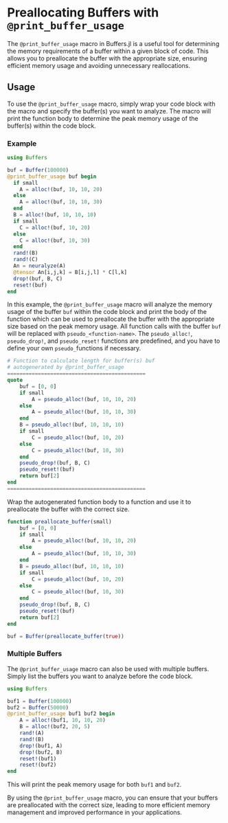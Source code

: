 # Preallocating Buffers with `@print_buffer_usage`

The `@print_buffer_usage` macro in Buffers.jl is a useful tool for determining the memory requirements of a buffer within a given block of code. This allows you to preallocate the buffer with the appropriate size, ensuring efficient memory usage and avoiding unnecessary reallocations.

## Usage

To use the `@print_buffer_usage` macro, simply wrap your code block with the macro and specify the buffer(s) you want to analyze. The macro will print the function body to determine the peak memory usage of the buffer(s) within the code block.

### Example

```julia
using Buffers

buf = Buffer(100000)
@print_buffer_usage buf begin
  if small
    A = alloc!(buf, 10, 10, 20)
  else
    A = alloc!(buf, 10, 10, 30)
  end
  B = alloc!(buf, 10, 10, 10)
  if small
    C = alloc!(buf, 10, 20)
  else
    C = alloc!(buf, 10, 30)
  end
  rand!(B)
  rand!(C)
  An = neuralyze(A)
  @tensor An[i,j,k] = B[i,j,l] * C[l,k]
  drop!(buf, B, C)
  reset!(buf)
end
```

In this example, the `@print_buffer_usage` macro will analyze the memory usage of the buffer `buf` within the code block and print the body of the function which can be used to preallocate the buffer with the appropriate size based on the peak memory usage. All function calls with the buffer `buf` will be replaced with `pseudo_<function-name>`. The `pseudo_alloc!`, `pseudo_drop!`, and `pseudo_reset!` functions are predefined, and you have to define your own `pseudo_`functions if necessary.

```julia
# Function to calculate length for buffer(s) buf
# autogenerated by @print_buffer_usage
=============================================
quote
    buf = [0, 0]
    if small
        A = pseudo_alloc!(buf, 10, 10, 20)
    else
        A = pseudo_alloc!(buf, 10, 10, 30)
    end
    B = pseudo_alloc!(buf, 10, 10, 10)
    if small
        C = pseudo_alloc!(buf, 10, 20)
    else
        C = pseudo_alloc!(buf, 10, 30)
    end
    pseudo_drop!(buf, B, C)
    pseudo_reset!(buf)
    return buf[2]
end
=============================================
```

Wrap the autogenerated function body to a function and use it to preallocate the buffer with the correct size.

```julia
function preallocate_buffer(small)
    buf = [0, 0]
    if small
        A = pseudo_alloc!(buf, 10, 10, 20)
    else
        A = pseudo_alloc!(buf, 10, 10, 30)
    end
    B = pseudo_alloc!(buf, 10, 10, 10)
    if small
        C = pseudo_alloc!(buf, 10, 20)
    else
        C = pseudo_alloc!(buf, 10, 30)
    end
    pseudo_drop!(buf, B, C)
    pseudo_reset!(buf)
    return buf[2]
end

buf = Buffer(preallocate_buffer(true))
```

### Multiple Buffers

The `@print_buffer_usage` macro can also be used with multiple buffers. Simply list the buffers you want to analyze before the code block.

```julia
using Buffers

buf1 = Buffer(100000)
buf2 = Buffer(50000)
@print_buffer_usage buf1 buf2 begin
    A = alloc!(buf1, 10, 10, 20)
    B = alloc!(buf2, 20, 5)
    rand!(A)
    rand!(B)
    drop!(buf1, A)
    drop!(buf2, B)
    reset!(buf1)
    reset!(buf2)
end
```

This will print the peak memory usage for both `buf1` and `buf2`.

By using the `@print_buffer_usage` macro, you can ensure that your buffers are preallocated with the correct size, leading to more efficient memory management and improved performance in your applications.
